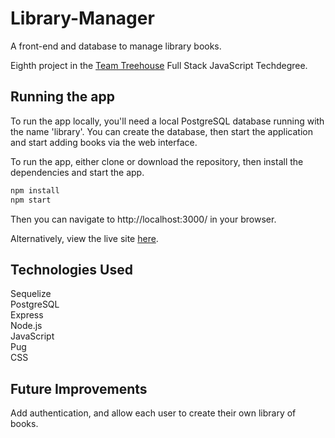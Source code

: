 # Library-Manager
A front-end and database to manage library books.

Eighth project in the [Team Treehouse](http://referrals.trhou.se/clarkwinters) Full Stack JavaScript Techdegree.

## Running the app
To run the app locally, you'll need a local PostgreSQL database running with the name 'library'. You can create the database, then start the application and start adding books via the web interface.

To run the app, either clone or download the repository, then install the dependencies and start the app.

```bash
npm install
npm start
```

Then you can navigate to http://localhost:3000/ in your browser.

Alternatively, view the live site [here](https://library-manager-cw.herokuapp.com).

## Technologies Used
Sequelize  
PostgreSQL  
Express  
Node.js  
JavaScript  
Pug  
CSS  

## Future Improvements
Add authentication, and allow each user to create their own library of books.